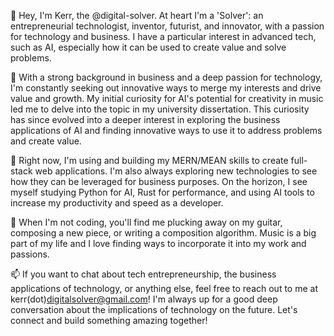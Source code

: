 🤖 Hey, I'm Kerr, the @digital-solver. At heart I'm a 'Solver': an entrepreneurial technologist, inventor, futurist, and innovator, with a passion for technology and business. I have a particular interest in advanced tech, such as AI, especially how it can be used to create value and solve problems.

🚀 With a strong background in business and a deep passion for technology, I'm constantly seeking out innovative ways to merge my interests and drive value and growth. My initial curiosity for AI's potential for creativity in music led me to delve into the topic in my university dissertation. This curiosity has since evolved into a deeper interest in exploring the business applications of AI and finding innovative ways to use it to address problems and create value.

🌱 Right now, I'm using and building my MERN/MEAN skills to create full-stack web applications. I'm also always exploring new technologies to see how they can be leveraged for business purposes. On the horizon, I see myself studying Python for AI, Rust for performance, and using AI tools to increase my productivity and speed as a developer.

🎸 When I'm not coding, you'll find me plucking away on my guitar, composing a new piece, or writing a composition algorithm. Music is a big part of my life and I love finding ways to incorporate it into my work and passions.

📫 If you want to chat about tech entrepreneurship, the business applications of technology, or anything else, feel free to reach out to me at kerr(dot)digitalsolver@gmail.com! I'm always up for a good deep conversation about the implications of technology on the future. Let's connect and build something amazing together!

<!---
digital-solver/digital-solver is a ✨ special ✨ repository because its `README.md` (this file) appears on your GitHub profile.
You can click the Preview link to take a look at your changes.
--->
